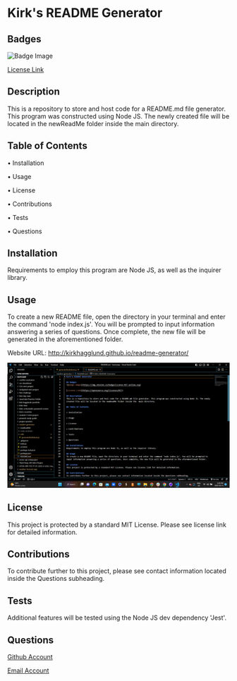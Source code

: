 # Kirk's README Generator

  ## Badges
  ![Badge Image](https://img.shields.io/badge/License-MIT-yellow.svg)

  [License Link](https://opensource.org/licenses/MIT)

  ## Description
  This is a repository to store and host code for a README.md file generator. This program was constructed using Node JS. The newly created file will be located in the newReadMe folder inside the  main directory.

  ## Table of Contents
  
  • Installation

  • Usage

  • License

  • Contributions

  • Tests

  • Questions

  ## Installation
  Requirements to employ this program are Node JS, as well as the inquirer library.

  ## Usage
  To create a new README file, open the directory in your terminal and enter the command 'node index.js'. You will be prompted to input information answering a series of questions. Once complete, the new file will be generated in the aforementioned folder.

  Website URL: http://kirkhagglund.github.io/readme-generator/

  ![A screenshot of a generated README file](./utils/screenshot.png)

  ## License
  This project is protected by a standard MIT License. Please see license link for detailed information.
  
  ## Contributions
  To contribute further to this project, please see contact information located inside the Questions subheading.

  ## Tests
  Additional features will be tested using the Node JS dev dependency 'Jest'.

  ## Questions
  [Github Account](https://github.com/kirkhagglund)

  [Email Account](mailto:kirkhagglund@gmail.com)

